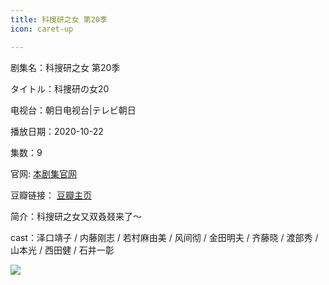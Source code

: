 ```yaml
---
title: 科搜研之女 第20季
icon: caret-up

---
```


剧集名：科搜研之女 第20季

タイトル：科捜研の女20

电视台：朝日电视台|テレビ朝日

播放日期：2020-10-22

集数：9

官网: [本剧集官网](https://www.tv-asahi.co.jp/kasouken20/)

豆瓣链接： [豆瓣主页](https://movie.douban.com/subject/35223639/)


简介：科搜研之女又双叒叕来了～

cast：泽口靖子 / 内藤刚志 / 若村麻由美 / 风间彻 / 金田明夫 / 齐藤晓 / 渡部秀 / 山本光 / 西田健 / 石井一彰

![](https://listpic.tsgsanjiao.com/2020/2020ksyzn20.jpg)